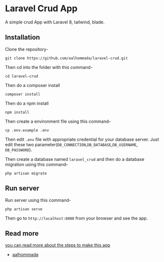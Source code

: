 # Laravel Crud App

A simple crud App with Laravel 8, tailwind, blade.

## Installation

Clone the repository-

```
git clone https://github.com/aalhommada/laravel-crud.git
```

Then cd into the folder with this command-

```
cd laravel-crud
```

Then do a composer install

```
composer install
```

Then do a npm install

```
npm install
```

Then create a environment file using this command-

```
cp .env.example .env
```

Then edit `.env` file with appropriate credential for your database server. Just edit these two parameter(`DB_CONNECTION`,`DB_DATABASE`,`DB_USERNAME`, `DB_PASSWORD`).

Then create a database named `laravel_crud` and then do a database migration using this command-

```
php artisan migrate
```

## Run server

Run server using this command-

```
php artisan serve
```

Then go to `http://localhost:8000` from your browser and see the app.

## Read more

[you can read more about the steps to make this app ](https://aalhommada.medium.com/laravel-tailwindcss-blade-crud-app-b8748f7d8bcd)

-   [aalhommada](https://github.com/aalhommada)
